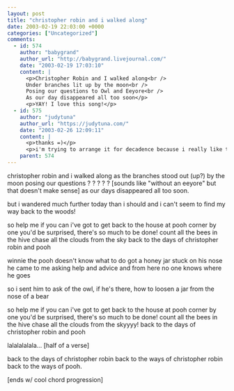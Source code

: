 ```yaml
---
layout: post
title: "christopher robin and i walked along"
date: 2003-02-19 22:03:00 +0000
categories: ["Uncategorized"]
comments:
  - id: 574
    author: "babygrand"
    author_url: "http://babygrand.livejournal.com/"
    date: "2003-02-19 17:03:10"
    content: |
      <p>Christopher Robin and I walked along<br />
      Under branches lit up by the moon<br />
      Posing our questions to Owl and Eeyore<br />
      As our day disappeared all too soon</p>
      <p>YAY! I love this song!</p>
  - id: 575
    author: "judytuna"
    author_url: "https://judytuna.com/"
    date: "2003-02-26 12:09:11"
    content: |
      <p>thanks =)</p>
      <p>i'm trying to arrange it for decadence because i really like the harmony as sung by the indigo girls.</p>
    parent: 574
---
```


christopher robin and i walked along
as the branches stood out (up?) by the moon 
posing our questions ? ? ? ? ? [sounds like "without an eeyore" but that doesn't make sense]
as our days disappeared all too soon.

but i wandered much further today than i should
and i can't seem to find my way back to the woods!

so help me if you can i've got to get 
back to the house at pooh corner by one
you'd be surprised, there's so much to be done!
count all the bees in the hive
chase all the clouds from the sky 
back to the days of christopher robin and pooh

winnie the pooh doesn't know what to do 
got a honey jar stuck on his nose 
he came to me asking help and advice 
and from here no one knows where he goes

so i sent him to ask of the owl, if he's there,
how to loosen a jar from the nose of a bear

so help me if you can i've got to get 
back to the house at pooh corner by one
you'd be surprised, there's so much to be done!
count all the bees in the hive
chase all the clouds from the skyyyy!
back to the days of christopher robin and pooh

lalalalalala... [half of a verse]

back to the days of christopher robin
back to the ways of christopher robin
back to the ways of pooh.

[ends w/ cool chord progression]